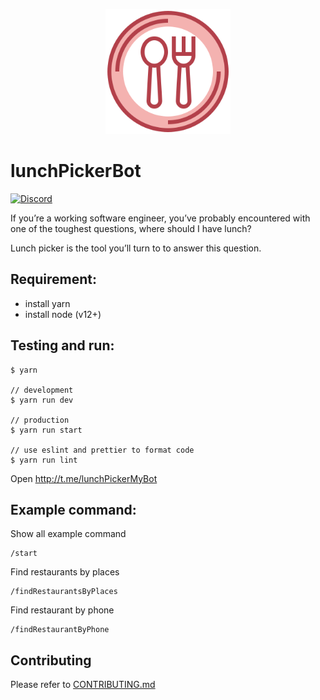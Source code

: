 <p align="center">
    <img src="https://github.com/yeukfei02/lunchPickerBot/blob/master/readme-icon.png" width="200" height="200">
</p>

# lunchPickerBot

[![Discord](https://img.shields.io/discord/709292977515921469)](https://discord.gg/jNCBs2D)

If you’re a working software engineer, you’ve probably encountered with one of the toughest questions, where should I have lunch?

Lunch picker is the tool you’ll turn to to answer this question.

## Requirement:
- install yarn
- install node (v12+)

## Testing and run:
```
$ yarn

// development
$ yarn run dev

// production
$ yarn run start

// use eslint and prettier to format code
$ yarn run lint
```

Open http://t.me/lunchPickerMyBot

## Example command:

Show all example command

```
/start
```

Find restaurants by places

```
/findRestaurantsByPlaces
```

Find restaurant by phone

```
/findRestaurantByPhone
```

## Contributing

Please refer to [CONTRIBUTING.md](https://github.com/yeukfei02/lunchPickerBot/blob/master/CONTRIBUTING.md)

